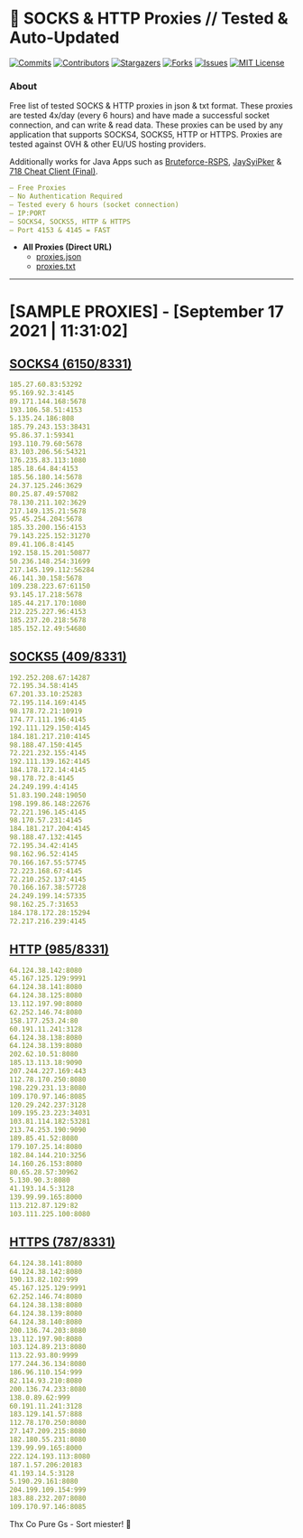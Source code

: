 <!-- MARKDOWN LINKS & IMAGES -->
<!-- https://www.markdownguide.org/basic-syntax/#reference-style-links -->
[contributors-shield]: https://img.shields.io/github/contributors/KaiBurton/free-proxies-autoupdated?style=for-the-badge
[contributors-url]: https://github.com/KaiBurton/free-proxies-autoupdated/graphs/contributors
[forks-shield]: https://img.shields.io/github/forks/KaiBurton/free-proxies-autoupdated?style=for-the-badge
[forks-url]: https://github.com/KaiBurton/free-proxies-autoupdated/network/members
[stars-shield]: https://img.shields.io/github/stars/KaiBurton/free-proxies-autoupdated?style=for-the-badge
[stars-url]: https://github.com/KaiBurton/free-proxies-autoupdated/stargazers
[issues-shield]: https://img.shields.io/github/issues/KaiBurton/free-proxies-autoupdated?style=for-the-badge
[issues-url]: https://github.com/KaiBurton/free-proxies-autoupdated/issues
[license-shield]: https://img.shields.io/github/license/KaiBurton/free-proxies-autoupdated?style=for-the-badge
[license-url]: https://github.com/KaiBurton/free-proxies-autoupdated/blob/main/LICENSE
[commit-shield]: https://img.shields.io/github/last-commit/KaiBurton/free-proxies-autoupdated?style=for-the-badge
[commit-url]: https://github.com/KaiBurton/free-proxies-autoupdated/commits/main

# 🎁 SOCKS & HTTP Proxies // Tested & Auto-Updated

[![Commits][commit-shield]][commit-url]
[![Contributors][contributors-shield]][contributors-url]
[![Stargazers][stars-shield]][stars-url]
[![Forks][forks-shield]][forks-url]
[![Issues][issues-shield]][issues-url]
[![MIT License][license-shield]][license-url]

### About
Free list of tested SOCKS & HTTP proxies in json & txt format. These proxies are tested 4x/day (every 6 hours) and have made a successful socket connection, and can write & read data. These proxies can be used by any application that supports SOCKS4, SOCKS5, HTTP or HTTPS. Proxies are tested against OVH & other EU/US hosting providers.

Additionally works for Java Apps such as [Bruteforce-RSPS](https://github.com/KaiBurton/Bruteforce-RSPS), [JaySyiPker](https://github.com/JayArrowz/JaySyiPker) & [718 Cheat Client (Final)](https://github.com/KaiBurton/718-Cheat-Client-Final). 

```yaml
— Free Proxies
— No Authentication Required
— Tested every 6 hours (socket connection)
— IP:PORT
— SOCKS4, SOCKS5, HTTP & HTTPS
— Port 4153 & 4145 = FAST
```

- **All Proxies (Direct URL)**
  - [proxies.json](https://raw.githubusercontent.com/KaiBurton/free-proxies-autoupdated/main/proxies.json)
  - [proxies.txt](https://raw.githubusercontent.com/KaiBurton/free-proxies-autoupdated/main/proxies.txt)

---

# [SAMPLE PROXIES] - [September 17 2021 | 11:31:02]

## [SOCKS4 (6150/8331)](https://raw.githubusercontent.com/KaiBurton/free-proxies-autoupdated/main/proxies-socks4.txt)
```yaml
185.27.60.83:53292
95.169.92.3:4145
89.171.144.168:5678
193.106.58.51:4153
5.135.24.186:808
185.79.243.153:38431
95.86.37.1:59341
193.110.79.60:5678
83.103.206.56:54321
176.235.83.113:1080
185.18.64.84:4153
185.56.180.14:5678
24.37.125.246:3629
80.25.87.49:57082
78.130.211.102:3629
217.149.135.21:5678
95.45.254.204:5678
185.33.200.156:4153
79.143.225.152:31270
89.41.106.8:4145
192.158.15.201:50877
50.236.148.254:31699
217.145.199.112:56284
46.141.30.158:5678
109.238.223.67:61150
93.145.17.218:5678
185.44.217.170:1080
212.225.227.96:4153
185.237.20.218:5678
185.152.12.49:54680
```

## [SOCKS5 (409/8331)](https://raw.githubusercontent.com/KaiBurton/free-proxies-autoupdated/main/proxies-socks5.txt)
```yaml
192.252.208.67:14287
72.195.34.58:4145
67.201.33.10:25283
72.195.114.169:4145
98.178.72.21:10919
174.77.111.196:4145
192.111.129.150:4145
184.181.217.210:4145
98.188.47.150:4145
72.221.232.155:4145
192.111.139.162:4145
184.178.172.14:4145
98.178.72.8:4145
24.249.199.4:4145
51.83.190.248:19050
198.199.86.148:22676
72.221.196.145:4145
98.170.57.231:4145
184.181.217.204:4145
98.188.47.132:4145
72.195.34.42:4145
98.162.96.52:4145
70.166.167.55:57745
72.223.168.67:4145
72.210.252.137:4145
70.166.167.38:57728
24.249.199.14:57335
98.162.25.7:31653
184.178.172.28:15294
72.217.216.239:4145
```

## [HTTP (985/8331)](https://raw.githubusercontent.com/KaiBurton/free-proxies-autoupdated/main/proxies-http.txt)
```yaml
64.124.38.142:8080
45.167.125.129:9991
64.124.38.141:8080
64.124.38.125:8080
13.112.197.90:8080
62.252.146.74:8080
158.177.253.24:80
60.191.11.241:3128
64.124.38.138:8080
64.124.38.139:8080
202.62.10.51:8080
185.13.113.18:9090
207.244.227.169:443
112.78.170.250:8080
198.229.231.13:8080
109.170.97.146:8085
120.29.242.237:3128
109.195.23.223:34031
103.81.114.182:53281
213.74.253.190:9090
189.85.41.52:8080
179.107.25.14:8080
182.84.144.210:3256
14.160.26.153:8080
80.65.28.57:30962
5.130.90.3:8080
41.193.14.5:3128
139.99.99.165:8000
113.212.87.129:82
103.111.225.100:8080
```

## [HTTPS (787/8331)](https://raw.githubusercontent.com/KaiBurton/free-proxies-autoupdated/main/proxies-https.txt)
```yaml
64.124.38.141:8080
64.124.38.142:8080
190.13.82.102:999
45.167.125.129:9991
62.252.146.74:8080
64.124.38.138:8080
64.124.38.139:8080
64.124.38.140:8080
200.136.74.203:8080
13.112.197.90:8080
103.124.89.213:8080
113.22.93.80:9999
177.244.36.134:8080
186.96.110.154:999
82.114.93.210:8080
200.136.74.233:8080
138.0.89.62:999
60.191.11.241:3128
183.129.141.57:888
112.78.170.250:8080
27.147.209.215:8080
182.180.55.231:8080
139.99.99.165:8000
222.124.193.113:8080
187.1.57.206:20183
41.193.14.5:3128
5.190.29.161:8080
204.199.109.154:999
183.88.232.207:8080
109.170.97.146:8085
```



Thx Co Pure Gs - Sort miester! 💟